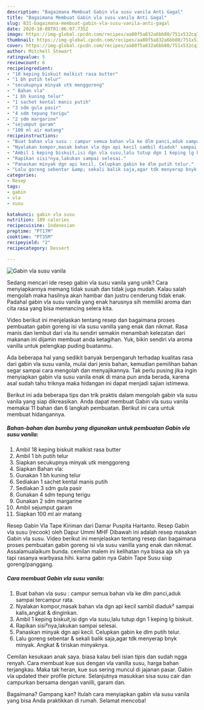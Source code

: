 ```yaml
---
description: "Bagaimana Membuat Gabin vla susu vanila Anti Gagal"
title: "Bagaimana Membuat Gabin vla susu vanila Anti Gagal"
slug: 831-bagaimana-membuat-gabin-vla-susu-vanila-anti-gagal
date: 2020-10-08T01:06:07.735Z
image: https://img-global.cpcdn.com/recipes/aa80f5a832a6bb80/751x532cq70/gabin-vla-susu-vanila-foto-resep-utama.jpg
thumbnail: https://img-global.cpcdn.com/recipes/aa80f5a832a6bb80/751x532cq70/gabin-vla-susu-vanila-foto-resep-utama.jpg
cover: https://img-global.cpcdn.com/recipes/aa80f5a832a6bb80/751x532cq70/gabin-vla-susu-vanila-foto-resep-utama.jpg
author: Mitchell Stewart
ratingvalue: 5
reviewcount: 6
recipeingredient:
- "18 keping biskuit malkist rasa butter"
- "1 bh putih telur"
- "secukupnya minyak utk menggoreng"
- " Bahan vla"
- "1 bh kuning telur"
- "1 sachet kental manis putih"
- "3 sdm gula pasir"
- "4 sdm tepung terigu"
- "2 sdm margarine"
- "sejumput garam"
- "100 ml air matang"
recipeinstructions:
- "Buat bahan vla susu : campur semua bahan vla ke dlm panci,aduk sampai tercampur rata."
- "Nyalakan kompor,masak bahan vla dgn api kecil sambil diaduk² sampai kalis,angkat &amp; dinginkan."
- "Ambil 1 keping biskuit,isi dgn vla susu,lalu tutup dgn 1 keping lg biskuit."
- "Rapikan sisi²nya,lakukan sampai selesai."
- "Panaskan minyak dgn api kecil. Celupkan gabin ke dlm putih telur."
- "Lalu goreng sebentar &amp; sekali balik saja,agar tdk menyerap bnyk minyak. Angkat &amp; tiriskan minyaknya."
categories:
- Resep
tags:
- gabin
- vla
- susu

katakunci: gabin vla susu 
nutrition: 189 calories
recipecuisine: Indonesian
preptime: "PT17M"
cooktime: "PT35M"
recipeyield: "2"
recipecategory: Dessert

---
```



![Gabin vla susu vanila](https://img-global.cpcdn.com/recipes/aa80f5a832a6bb80/751x532cq70/gabin-vla-susu-vanila-foto-resep-utama.jpg)

Sedang mencari ide resep gabin vla susu vanila yang unik? Cara menyiapkannya memang tidak susah dan tidak juga mudah. Kalau salah mengolah maka hasilnya akan hambar dan justru cenderung tidak enak. Padahal gabin vla susu vanila yang enak harusnya sih memiliki aroma dan cita rasa yang bisa memancing selera kita.

Video berikut ini menjelaskan tentang resep dan bagaimana proses pembuatan gabin goreng isi vla susu vanilla yang enak dan nikmat. Rasa manis dan lembut dari vla itu sendiri semakin menambah kelezatan dari makanan ini dijamin membuat anda ketagihan. Yuk, bikin sendiri vla aroma vanilla untuk pelengkap puding buatanmu.

Ada beberapa hal yang sedikit banyak berpengaruh terhadap kualitas rasa dari gabin vla susu vanila, mulai dari jenis bahan, kemudian pemilihan bahan segar sampai cara mengolah dan menyajikannya. Tak perlu pusing jika ingin menyiapkan gabin vla susu vanila enak di mana pun anda berada, karena asal sudah tahu triknya maka hidangan ini dapat menjadi sajian istimewa.


Berikut ini ada beberapa tips dan trik praktis dalam mengolah gabin vla susu vanila yang siap dikreasikan. Anda dapat membuat Gabin vla susu vanila memakai 11 bahan dan 6 langkah pembuatan. Berikut ini cara untuk membuat hidangannya.

<!--inarticleads1-->

##### Bahan-bahan dan bumbu yang digunakan untuk pembuatan Gabin vla susu vanila:

1. Ambil 18 keping biskuit malkist rasa butter
1. Ambil 1 bh putih telur
1. Siapkan secukupnya minyak utk menggoreng
1. Siapkan  Bahan vla:
1. Gunakan 1 bh kuning telur
1. Sediakan 1 sachet kental manis putih
1. Sediakan 3 sdm gula pasir
1. Gunakan 4 sdm tepung terigu
1. Gunakan 2 sdm margarine
1. Ambil sejumput garam
1. Siapkan 100 ml air matang


Resep Gabin Vla Tape Kiriman dari Damar Puspita Hartanto. Resep Gabin vla susu (recook) oleh Dapur Ummi MHF Dibawah ini adalah resep masakan Gabin vla susu. Video berikut ini menjelaskan tentang resep dan bagaimana proses pembuatan gabin goreng isi vla susu vanilla yang enak dan nikmat. Assalamualaikum bunda. cemilan malem ini kelihatan nya biasa aja sih ya tapi rasanya warbyasa.hihi. karna gabin nya Gabin Tape Susu siap goreng/panggang. 

<!--inarticleads2-->

##### Cara membuat Gabin vla susu vanila:

1. Buat bahan vla susu : campur semua bahan vla ke dlm panci,aduk sampai tercampur rata.
1. Nyalakan kompor,masak bahan vla dgn api kecil sambil diaduk² sampai kalis,angkat &amp; dinginkan.
1. Ambil 1 keping biskuit,isi dgn vla susu,lalu tutup dgn 1 keping lg biskuit.
1. Rapikan sisi²nya,lakukan sampai selesai.
1. Panaskan minyak dgn api kecil. Celupkan gabin ke dlm putih telur.
1. Lalu goreng sebentar &amp; sekali balik saja,agar tdk menyerap bnyk minyak. Angkat &amp; tiriskan minyaknya.


Cemilan kesukaan anak saya. biasa kalau beli isian tipis dan sudah ngga renyah. Cara membuat kue sus dengan vla vanilla susu, harga bahan terjangkau. Maka tak heran, kue sus sering muncul di jajanan pasar. Gabin vla updated their profile picture. Selanjutnya masukkan sisa susu cair dan campurkan bersama dengan vanilli, garam dan. 

Bagaimana? Gampang kan? Itulah cara menyiapkan gabin vla susu vanila yang bisa Anda praktikkan di rumah. Selamat mencoba!
